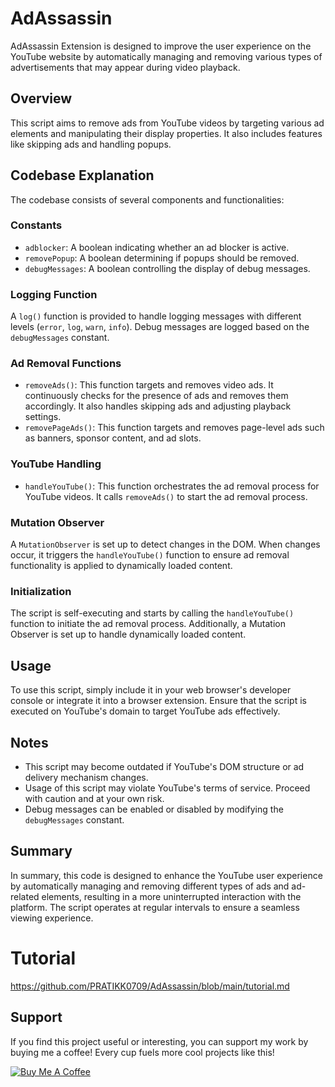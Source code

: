 
# AdAssassin

 AdAssassin Extension is designed to improve the user experience on the YouTube website by automatically managing and removing various types of advertisements that may appear during video playback.

## Overview
This script aims to remove ads from YouTube videos by targeting various ad elements and manipulating their display properties. It also includes features like skipping ads and handling popups.

## Codebase Explanation
The codebase consists of several components and functionalities:

### Constants
- `adblocker`: A boolean indicating whether an ad blocker is active.
- `removePopup`: A boolean determining if popups should be removed.
- `debugMessages`: A boolean controlling the display of debug messages.

### Logging Function
A `log()` function is provided to handle logging messages with different levels (`error`, `log`, `warn`, `info`). Debug messages are logged based on the `debugMessages` constant.

### Ad Removal Functions
- `removeAds()`: This function targets and removes video ads. It continuously checks for the presence of ads and removes them accordingly. It also handles skipping ads and adjusting playback settings.
- `removePageAds()`: This function targets and removes page-level ads such as banners, sponsor content, and ad slots.

### YouTube Handling
- `handleYouTube()`: This function orchestrates the ad removal process for YouTube videos. It calls `removeAds()` to start the ad removal process.

### Mutation Observer
A `MutationObserver` is set up to detect changes in the DOM. When changes occur, it triggers the `handleYouTube()` function to ensure ad removal functionality is applied to dynamically loaded content.

### Initialization
The script is self-executing and starts by calling the `handleYouTube()` function to initiate the ad removal process. Additionally, a Mutation Observer is set up to handle dynamically loaded content.

## Usage
To use this script, simply include it in your web browser's developer console or integrate it into a browser extension. Ensure that the script is executed on YouTube's domain to target YouTube ads effectively.

## Notes
- This script may become outdated if YouTube's DOM structure or ad delivery mechanism changes.
- Usage of this script may violate YouTube's terms of service. Proceed with caution and at your own risk.
- Debug messages can be enabled or disabled by modifying the `debugMessages` constant.


## Summary

In summary, this code is designed to enhance the YouTube user experience by automatically managing and removing different types of ads and ad-related elements, resulting in a more uninterrupted interaction with the platform. The script operates at regular intervals to ensure a seamless viewing experience.

# Tutorial 

https://github.com/PRATIKK0709/AdAssassin/blob/main/tutorial.md

## Support

If you find this project useful or interesting, you can support my work by buying me a coffee! Every cup fuels more cool projects like this!

[![Buy Me A Coffee](https://www.buymeacoffee.com/assets/img/custom_images/orange_img.png)](https://www.buymeacoffee.com/gbraad)


